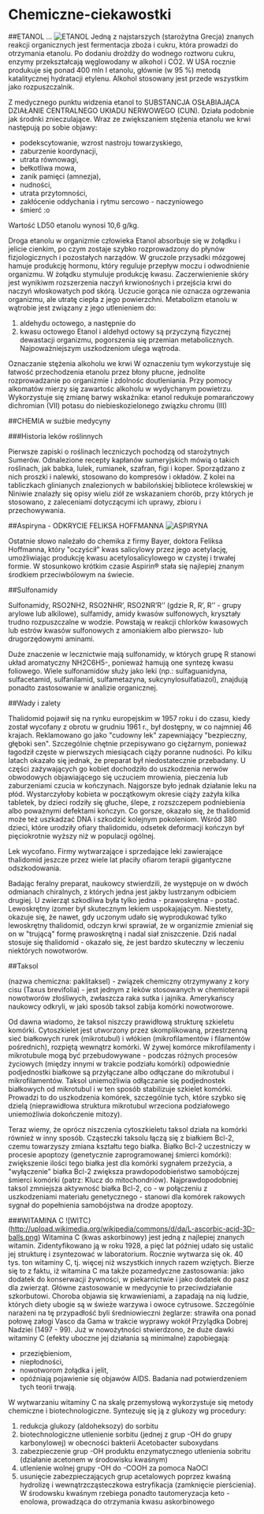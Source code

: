 Chemiczne-ciekawostki
=====================
##ETANOL ...
![ETANOL](http://upload.wikimedia.org/wikipedia/commons/7/7c/Etanol.jpg)
Jedną z najstarszych (starożytna Grecja) znanych reakcji organicznych jest fermentacja zboża i cukru, która prowadzi do otrzymania etanolu. Po dodaniu drożdży do wodnego roztworu cukru, enzymy przekształcają węglowodany w alkohol i CO2.
 W USA rocznie produkuje się ponad 400 mln l etanolu, głównie (w 95 %) metodą katalitycznej hydratacji etylenu. Alkohol stosowany jest przede wszystkim jako rozpuszczalnik.

 Z medycznego punktu widzenia etanol to SUBSTANCJA OSŁABIAJĄCA DZIAŁANIE CENTRALNEGO UKłADU NERWOWEGO (CUN). Działa podobnie jak środnki znieczulające. 
 Wraz ze zwiększaniem stężenia etanolu we krwi następują po sobie objawy:
 - podekscytowanie, wzrost nastroju towarzyskiego,
 - zaburzenie koordynacji,
- utrata równowagi,
- bełkotliwa mowa,
- zanik pamięci (amnezja),
- nudności, 
- utrata przytomności,
- zakłócenie oddychania i rytmu sercowo - naczyniowego
- śmierć :o

 Wartość LD50 etanolu wynosi 10,6 g/kg.

Droga etanolu w organizmie człowieka
 Etanol absorbuje się w żołądku i jelicie cienkim, po czym zostaje szybko rozprowadzony do płynów fizjologicznych i pozostałych narządów. W gruczole przysadki mózgowej hamuje produkcję hormonu, który reguluje przepływ moczu i odwodnienie organizmu. W żołądku stymuluje produkcję kwasu. Zaczerwienienie skóry jest wynikiwm rozszerzenia naczyń krwionośnych i przejścia krwi do naczyń włoskowatych pod skórą. Uczucie gorąca nie oznacza ogrzewania organizmu, ale utratę ciepła z jego powierzchni. 
 Metabolizm etanolu w wątrobie jest związany z jego utlenieniem do:
 1) aldehydu octowego, a następnie do
 2) kwasu octowego
 Etanol i aldehyd octowy są przyczyną fizycznej dewastacji organizmu, pogorszenia się przemian metabolicznych. Najpoważniejszym uszkodzeniom ulega wątroda. 

Oznaczanie stężenia alkoholu we krwi
 W oznaczeniu tym wykorzystuje się łatwość przechodzenia etanolu przez błony płucne, jednolite rozprowadzanie po organizmie i zdolnośc doutleniania.
 Przy pomocy alkomatów mierzy się zawartośc alkoholu w wydychanym powietrzu. Wykorzystuje się zmianę barwy wskaźnika: etanol redukuje pomarańczowy dichromian (VII) potasu do niebieskozielonego związku chromu (III) 
 
 
##CHEMIA w sużbie medycyny

 
###Historia leków roślinnych 

Pierwsze zapiski o roślinach leczniczych pochodzą od starożytnych Sumerów. Odnalezione recepty kapłanów sumeryjskich mówią o takich roślinach, jak babka, lulek, rumianek, szafran, figi i koper. Sporządzano z nich proszki i nalewki, stosowano do kompresów i okładów. Z kolei na tabliczkach glinianych znalezionych w babilońskiej bibliotece królewskiej w Niniwie znalazły się opisy wielu ziół ze wskazaniem chorób, przy których je stosowano, z zaleceniami dotyczącymi ich uprawy, zbioru i przechowywania.



##Aspiryna - ODKRYCIE FELIKSA HOFFMANNA 
![ASPIRYNA](http://upload.wikimedia.org/wikipedia/commons/d/dc/Aspirin-3D-vdW.png)

Ostatnie słowo należało do chemika z firmy Bayer, doktora Feliksa Hoffmanna, który "oczyścił" kwas salicylowy przez jego acetylację, umożliwiając produkcję kwasu acetylosalicylowego w czystej i trwałej formie. W stosunkowo krótkim czasie Aspirin® stała się najlepiej znanym środkiem przeciwbólowym na świecie.



##Sulfonamidy

Sulfonamidy, RSO2NH2, RSO2NHR’, RSO2NR’R’’ (gdzie R, R’, R’’ - grupy arylowe lub alkilowe), sulfamidy, amidy kwasów sulfonowych, kryształy trudno rozpuszczalne w wodzie. Powstają w reakcji chlorków kwasowych lub estrów kwasów sulfonowych z amoniakiem albo pierwszo- lub drugorzędowymi aminami.

Duże znaczenie w lecznictwie mają sulfonamidy, w których grupę R stanowi układ aromatyczny NH2C6H5-, ponieważ hamują one syntezę kwasu foliowego. Wiele sulfonamidów służy jako leki (np.: sulfaguanidyna, sulfacetamid, sulfanilamid, sulfametazyna, sukcynylosulfatiazol), znajdują ponadto zastosowanie w analizie organicznej.




##Wady i zalety

Thalidomid pojawił się na rynku europejskim w 1957 roku i do czasu, kiedy został wycofany z obrotu w grudniu 1961 r., był dostępny, w co najmniej 46 krajach. Reklamowano go jako "cudowny lek" zapewniający "bezpieczny, głęboki sen". Szczególnie chętnie przepisywano go ciężarnym, ponieważ łagodził częste w pierwszych miesiącach ciąży poranne nudności. Po kilku latach okazało się jednak, że preparat był niedostatecznie przebadany. U części zażywających go kobiet dochodziło do uszkodzenia nerwów obwodowych objawiającego się uczuciem mrowienia, pieczenia lub zaburzeniami czucia w kończynach. Najgorsze było jednak działanie leku na płód. Wystarczyłoby kobieta w początkowym okresie ciąży zażyła kilka tabletek, by dzieci rodziły się głuche, ślepe, z rozszczepem podniebienia albo poważnymi defektami kończyn. Co gorsze, okazało się, że thalidomid może też uszkadzać DNA i szkodzić kolejnym pokoleniom. Wśród 380 dzieci, które urodziły ofiary thalidomidu, odsetek deformacji kończyn był pięciokrotnie wyższy niż w populacji ogólnej.

Lek wycofano. Firmy wytwarzające i sprzedające leki zawierające thalidomid jeszcze przez wiele lat płaciły ofiarom terapii gigantyczne odszkodowania.

Badając feralny preparat, naukowcy stwierdzili, że występuje on w dwóch odmianach chiralnych, z których jedna jest jakby lustrzanym odbiciem drugiej. U zwierząt szkodliwa była tylko jedna - prawoskrętna - postać. Lewoskrętny izomer był skutecznym lekiem uspokajającym. Niestety, okazuje się, że nawet, gdy uczonym udało się wyprodukować tylko lewoskrętny thalidomid, odczyn krwi sprawiał, że w organizmie zmieniał się on w "trującą" formę prawoskrętną i nadal siał zniszczenie. Dziś nadal stosuje się thalidomid - okazało się, że jest bardzo skuteczny w leczeniu niektórych nowotworów.



 

##Taksol  

(nazwa chemiczna: paklitaksel) - związek chemiczny otrzymywany z kory cisu (Taxus brevifolia) - jest jednym z leków stosowanych w chemioterapii nowotworów złośliwych, zwłaszcza raka sutka i jajnika. Amerykańscy naukowcy odkryli, w jaki sposób taksol zabija komórki nowotworowe. 

Od dawna wiadomo, że taksol niszczy prawidłową strukturę szkieletu komórki. Cytoszkielet jest utworzony przez skomplikowaną, przestrzenną sieć białkowych rurek (mikrotubul) i włókien (mikrofilamentów i filamentów pośrednich), rozpiętą wewnątrz komórki. W żywej komórce mikrofilamenty i mikrotubule mogą być przebudowywane - podczas różnych procesów życiowych (między innymi w trakcie podziału komórki) odpowiednie podjednostki białkowe są przyłączane albo odłączane do mikrotubul i mikrofilamentów. Taksol uniemożliwia odłączanie się podjednostek białkowych od mikrotubul i w ten sposób stabilizuje szkielet komórki. Prowadzi to do uszkodzenia komórek, szczególnie tych, które szybko się dzielą (nieprawidłowa struktura mikrotubul wrzeciona podziałowego uniemożliwia dokończenie mitozy). 

Teraz wiemy, że oprócz niszczenia cytoszkieletu taksol działa na komórki również w inny sposób. Cząsteczki taksolu łączą się z białkiem Bcl-2, czemu towarzyszy zmiana kształtu tego białka. Białko Bcl-2 uczestniczy w procesie apoptozy (genetycznie zaprogramowanej śmierci komórki): zwiększenie ilości tego białka jest dla komórki sygnałem przeżycia, a "wyłączenie" białka Bcl-2 zwiększa prawdopodobieństwo samobójczej śmierci komórki (patrz: Klucz do mitochondriów). Najprawdopodobniej taksol zmniejsza aktywność białka Bcl-2, co - w połączeniu z uszkodzeniami materiału genetycznego - stanowi dla komórek rakowych sygnał do popełnienia samobójstwa na drodze apoptozy. 

###WITAMINA C
![WITC}(http://upload.wikimedia.org/wikipedia/commons/d/da/L-ascorbic-acid-3D-balls.png)
Witamina C (kwas askorbinowy) jest jedną z najlepiej znanych witamin. Zidentyfikowano ją w roku 1928, a pięć lat później udało się ustalić jej strukturę i zsyntezować w laboratorium. 
 Rocznie wytwarza się ok. 40 tys. ton witaminy C, tj. więcej niż wszystkich innych razem wziętych. Bierze się to z faktu, iż witamina C ma także pozamedyczne zastosowania: jako dodatek do konserwacji żywności, w piekarnictwie i jako dodatek do pasz dla zwierząt. 
 Główne zastosowanie w medycynie to przeciwdziałanie szkorbutowi. Choroba objawia się krwawieniami, a zapadają na nią ludzie, których diety ubogie są w świeże warzywa i owoce cytrusowe. Szczególnie narażeni na tę przypadłość byli średniowieczni żeglarze: strawiła ona ponad połowę załogi Vasco da Gama w trakcie wyprawy wokół Przylądka Dobrej Nadziei (1497 - 99).
Już w nowożytności stwierdzono, że duże dawki witaminy C (efekty uboczne jej działania są minimalne) zapobiegają:
- przeziębieniom,
- niepłodności,
- nowotworom żołądka i jelit,
- opóźniają pojawienie się objawów AIDS.
 Badania nad potwierdzeniem tych teorii trwają.

W wytwarzaniu witaminy C na skalę przemysłową wykorzystuje się metody chemiczne i biotechnologiczne. Syntezuję się ją z glukozy wg procedury:
 1) redukcja glukozy (aldoheksozy) do sorbitu
 2) biotechnologiczne utlenienie sorbitu (jednej z grup -OH do grupy karbonylowej) w obecności bakterii Acetobacter suboxydans
 3) zabezpieczenie grup -OH produktu enzymatycznego utlenienia sobritu (działanie acetonem w środowisku kwaśnym)
 4) utlenienie wolnej grupy -OH do -COOH za pomoca NaOCl
 5) usunięcie zabezpieczających grup acetalowych poprzez kwaśną hydrolizę i wewnątrzcząsteczkowa estryfikacja (zamknięcie pierścienia). W środowsku kwaśnym rzebiega ponadto tautomeryzacja keto - enolowa, prowadząca do otrzymania kwasu askorbinowego
 

